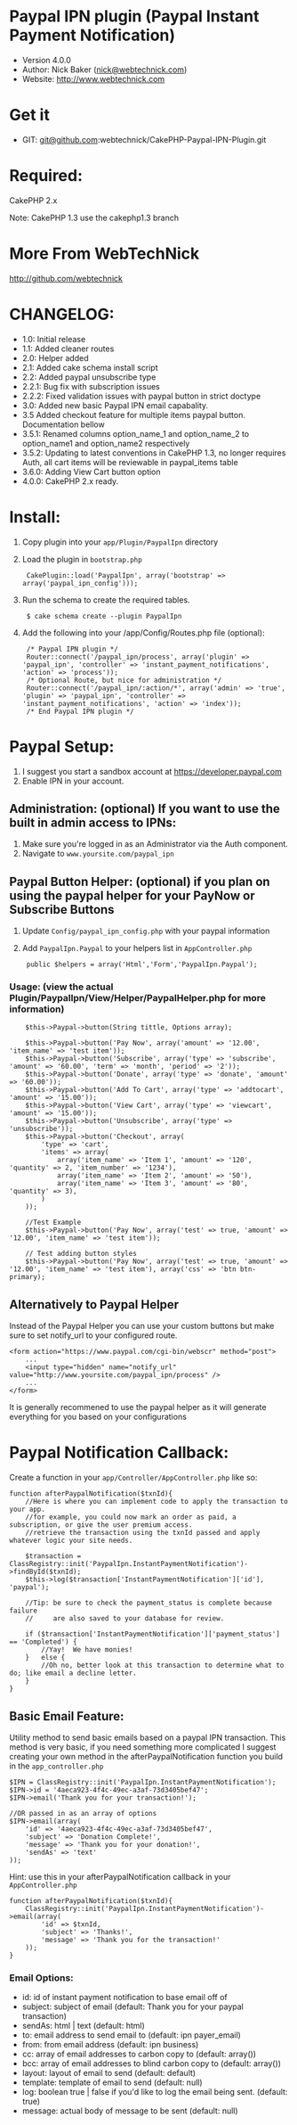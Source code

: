# Paypal IPN plugin  (Paypal Instant Payment Notification)
* Version 4.0.0
* Author: Nick Baker (nick@webtechnick.com)
* Website: http://www.webtechnick.com

# Get it
* GIT: git@github.com:webtechnick/CakePHP-Paypal-IPN-Plugin.git

# Required:
CakePHP 2.x

Note: CakePHP 1.3 use the cakephp1.3 branch

# More From WebTechNick
http://github.com/webtechnick

# CHANGELOG:
* 1.0: Initial release
* 1.1: Added cleaner routes
* 2.0: Helper added
* 2.1: Added cake schema install script
* 2.2: Added paypal unsubscribe type
* 2.2.1: Bug fix with subscription issues
* 2.2.2: Fixed validation issues with paypal button in strict doctype
* 3.0: Added new basic Paypal IPN email capabality.
* 3.5 Added checkout feature for multiple items paypal button.  Documentation bellow
* 3.5.1: Renamed columns option_name_1 and option_name_2 to option_name1 and option_name2 respectively
* 3.5.2: Updating to latest conventions in CakePHP 1.3, no longer requires Auth, all cart items will be reviewable in paypal_items table
* 3.6.0: Adding View Cart button option
* 4.0.0: CakePHP 2.x ready.

# Install:
1. Copy plugin into your `app/Plugin/PaypalIpn` directory
2. Load the plugin in `bootstrap.php`

		CakePlugin::load('PaypalIpn', array('bootstrap' => array('paypal_ipn_config')));

2. Run the schema to create the required tables.

		$ cake schema create --plugin PaypalIpn
		
3. Add the following into your /app/Config/Routes.php file (optional):

		/* Paypal IPN plugin */
		Router::connect('/paypal_ipn/process', array('plugin' => 'paypal_ipn', 'controller' => 'instant_payment_notifications', 'action' => 'process'));
		/* Optional Route, but nice for administration */
		Router::connect('/paypal_ipn/:action/*', array('admin' => 'true', 'plugin' => 'paypal_ipn', 'controller' => 'instant_payment_notifications', 'action' => 'index'));
		/* End Paypal IPN plugin */
  
# Paypal Setup:
1. I suggest you start a sandbox account at https://developer.paypal.com
2. Enable IPN in your account.
  
## Administration: (optional) If you want to use the built in admin access to IPNs:
1. Make sure you're logged in as an Administrator via the Auth component.
2. Navigate to `www.yoursite.com/paypal_ipn`


## Paypal Button Helper: (optional) if you plan on using the paypal helper for your PayNow or Subscribe Buttons
1. Update `Config/paypal_ipn_config.php` with your paypal information
2. Add `PaypalIpn.Paypal` to your helpers list in `AppController.php`

		public $helpers = array('Html','Form','PaypalIpn.Paypal');
	
### Usage: (view the actual Plugin/PaypalIpn/View/Helper/PaypalHelper.php for more information)

		$this->Paypal->button(String tittle, Options array); 
	 
		$this->Paypal->button('Pay Now', array('amount' => '12.00', 'item_name' => 'test item'));
		$this->Paypal->button('Subscribe', array('type' => 'subscribe', 'amount' => '60.00', 'term' => 'month', 'period' => '2'));
		$this->Paypal->button('Donate', array('type' => 'donate', 'amount' => '60.00'));
		$this->Paypal->button('Add To Cart', array('type' => 'addtocart', 'amount' => '15.00'));
		$this->Paypal->button('View Cart', array('type' => 'viewcart', 'amount' => '15.00'));
		$this->Paypal->button('Unsubscribe', array('type' => 'unsubscribe'));
		$this->Paypal->button('Checkout', array(
			'type' => 'cart',
			'items' => array(
				array('item_name' => 'Item 1', 'amount' => '120', 'quantity' => 2, 'item_number' => '1234'),
				array('item_name' => 'Item 2', 'amount' => '50'),
				array('item_name' => 'Item 3', 'amount' => '80', 'quantity' => 3),
			)
		));
		
		//Test Example
		$this->Paypal->button('Pay Now', array('test' => true, 'amount' => '12.00', 'item_name' => 'test item'));
		
		// Test adding button styles
		$this->Paypal->button('Pay Now', array('test' => true, 'amount' => '12.00', 'item_name' => 'test item'), array('css' => 'btn btn-primary);
       
## Alternatively to Paypal Helper 
Instead of the Paypal Helper you can use your custom buttons but make sure to set notify_url to your configured route.

	<form action="https://www.paypal.com/cgi-bin/webscr" method="post">
		...
		<input type="hidden" name="notify_url" value="http://www.yoursite.com/paypal_ipn/process" />
		...
	</form>

It is generally recommened to use the paypal helper as it will generate everything for you based on your configurations

# Paypal Notification Callback:
Create a function in your `app/Controller/AppController.php` like so:

	function afterPaypalNotification($txnId){
		//Here is where you can implement code to apply the transaction to your app.
		//for example, you could now mark an order as paid, a subscription, or give the user premium access.
		//retrieve the transaction using the txnId passed and apply whatever logic your site needs.
		
		$transaction = ClassRegistry::init('PaypalIpn.InstantPaymentNotification')->findById($txnId);
		$this->log($transaction['InstantPaymentNotification']['id'], 'paypal');
		
		//Tip: be sure to check the payment_status is complete because failure 
		//     are also saved to your database for review.
		
		if ($transaction['InstantPaymentNotification']['payment_status'] == 'Completed') {
			//Yay!  We have monies!
		}	else {
			//Oh no, better look at this transaction to determine what to do; like email a decline letter.
		}
	} 
  
## Basic Email Feature:
Utility method to send basic emails based on a paypal IPN transaction.
This method is very basic, if you need something more complicated I suggest
creating your own method in the afterPaypalNotification function you build
in the `app_controller.php`

	$IPN = ClassRegistry::init('PaypalIpn.InstantPaymentNotification');
	$IPN->id = '4aeca923-4f4c-49ec-a3af-73d3405bef47';
	$IPN->email('Thank you for your transaction!');
	
	//OR passed in as an array of options
	$IPN->email(array(
		'id' => '4aeca923-4f4c-49ec-a3af-73d3405bef47',
		'subject' => 'Donation Complete!',
		'message' => 'Thank you for your donation!',
		'sendAs' => 'text'
	));

Hint: use this in your afterPaypalNotification callback in your `AppController.php`
   
	function afterPaypalNotification($txnId){
		ClassRegistry::init('PaypalIpn.InstantPaymentNotification')->email(array(
			'id' => $txnId,
			'subject' => 'Thanks!',
			'message' => 'Thank you for the transaction!'
		));
	}

### Email Options:
* id: id of instant payment notification to base email off of
* subject: subject of email (default: Thank you for your paypal transaction)
* sendAs: html | text (default: html)
* to: email address to send email to (default: ipn payer_email)
* from: from email address (default: ipn business)
* cc: array of email addresses to carbon copy to (default: array())
* bcc: array of email addresses to blind carbon copy to (default: array())
* layout: layout of email to send (default: default)
* template: template of email to send (default: null)
* log: boolean true | false if you'd like to log the email being sent. (default: true)
* message: actual body of message to be sent (default: null)